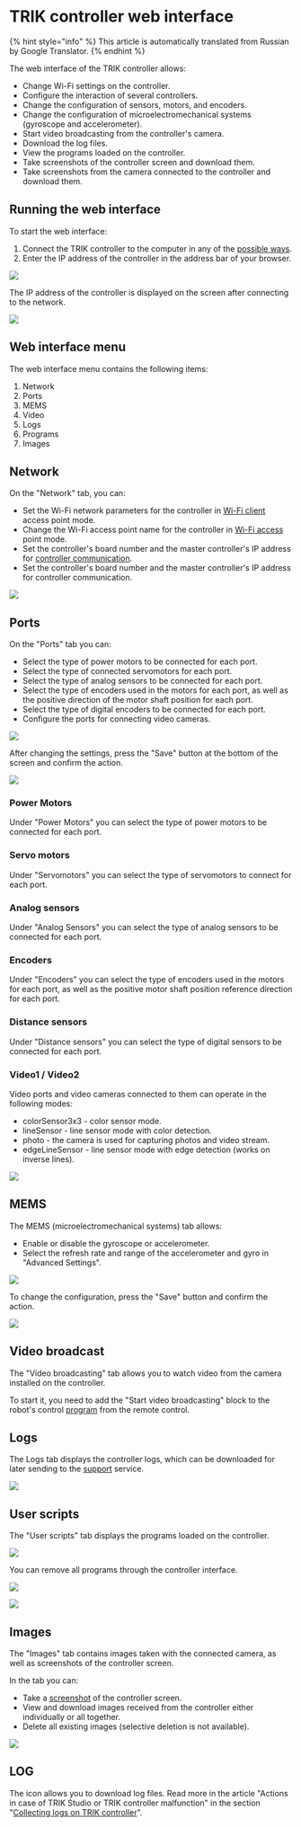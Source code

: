 # TRIK controller web interface

{% hint style="info" %}
This article is automatically translated from Russian by Google Translator.
{% endhint %}

The web interface of the TRIK controller allows:

* Change Wi-Fi settings on the controller.
* Configure the interaction of several controllers.&#x20;
* Change the configuration of sensors, motors, and encoders.&#x20;
* Change the configuration of microelectromechanical systems (gyroscope and accelerometer).
* Start video broadcasting from the controller's camera.&#x20;
* Download the log files.
* View the programs loaded on the controller.&#x20;
* Take screenshots of the controller screen and download them.&#x20;
* Take screenshots from the camera connected to the controller and download them.

## Running the web interface

‌To start the web interface:

1. Connect the TRIK controller to the computer in any of the [possible ways](wi-fi/network-connection.md).
2. Enter the IP address of the controller in the address bar of your browser.

![](<../.gitbook/assets/80 1 En WI-00-In 1 (1).png>)

The IP address of the controller is displayed on the screen after connecting to the network.

![](<../.gitbook/assets/80 2 TRIK-Menu Netw.png>)

## Web interface menu

The web interface menu contains the following items:

1. Network
2. Ports
3. MEMS
4. Video
5. Logs
6. Programs
7. Images

## Network

On the "Network" tab, you can:

* Set the Wi-Fi network parameters for the controller in [Wi-Fi client](wi-fi/network-connection.md#client) access point mode.
* Change the Wi-Fi access point name for the controller in [Wi-Fi access](wi-fi/network-connection.md#accesspoint) point mode.
* Set the controller's board number and the master controller's IP address for [controller communication](wi-fi/interaction/).
* Set the controller's board number and the master controller's IP address for controller communication.

![](<../.gitbook/assets/80 3 En WI-01-Main 1 (1).png>)

## Ports

On the "Ports" tab you can:

* Select the type of power motors to be connected for each port.
* Select the type of connected servomotors for each port.
* Select the type of analog sensors to be connected for each port.
* Select the type of encoders used in the motors for each port, as well as the positive direction of the motor shaft position for each port.
* Select the type of digital encoders to be connected for each port.
* Configure the ports for connecting video cameras.

![](<../.gitbook/assets/80 4 En WI-10-Port.png>)

After changing the settings, press the "Save" button at the bottom of the screen and confirm the action.

![](<../.gitbook/assets/80 5 En WI-24-Save.png>)

### Power Motors

Under "Power Motors" you can select the type of power motors to be connected for each port.

### Servo motors

Under "Servomotors" you can select the type of servomotors to connect for each port.

### Analog sensors

Under "Analog Sensors" you can select the type of analog sensors to be connected for each port.

### Encoders

Under "Encoders" you can select the type of encoders used in the motors for each port, as well as the positive motor shaft position reference direction for each port.

### Distance sensors

Under "Distance sensors" you can select the type of digital sensors to be connected for each port.

### Video1 / Video2

Video ports and video cameras connected to them can operate in the following modes:

* colorSensor3x3 - color sensor mode.
* lineSensor - line sensor mode with color detection.
* photo - the camera is used for capturing photos and video stream.
* edgeLineSensor - line sensor mode with edge detection (works on inverse lines).

![](<../.gitbook/assets/80 6 En WI-22-Video.png>)

## MEMS

The MEMS (microelectromechanical systems) tab allows:

* Enable or disable the gyroscope or accelerometer.
* Select the refresh rate and range of the accelerometer and gyro in "Advanced Settings".

![](<../.gitbook/assets/80 7 En WI-32-MEMS.png>)

To change the configuration, press the "Save" button and confirm the action.

![](<../.gitbook/assets/80 8 En WI-37-MEMS.png>)

## Video broadcast

The "Video broadcasting" tab allows you to watch video from the camera installed on the controller.

To start it, you need to add the "Start video broadcasting" block to the robot's control [program](../gamepad/remote-control.md) from the remote control.

## Logs

The Logs tab displays the controller logs, which can be downloaded for later sending to the [support](https://trikset.com/en/support#feedback) service.

![](<../.gitbook/assets/80 9 En WI-70 LoGs.png>)

## User scripts

The "User scripts" tab displays the programs loaded on the controller.

![](<../.gitbook/assets/80 A En WI-82 Progs2.png>)

You can remove all programs through the controller interface.

![](<../.gitbook/assets/80 B En WI-84 Progs.png>)

![](<../.gitbook/assets/80 C En WI-86 Progs.png>)

## Images

The "Images" tab contains images taken with the connected camera, as well as screenshots of the controller screen.

In the tab you can:

* Take a [screenshot](about/screenshot.md) of the controller screen.
* View and download images received from the controller either individually or all together.
* Delete all existing images (selective deletion is not available).

![](<../.gitbook/assets/80 D En WI-95 Images.png>)

## LOG

The icon<img src="../.gitbook/assets/logs2 (1).png" alt="" data-size="line"> allows you to download log files. Read more in the article "Actions in case of TRIK Studio or TRIK controller malfunction" in the section "[Collecting logs on TRIK controller](../feedback/logging.md#trik)".
